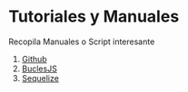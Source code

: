 # Tutoriales y Manuales
Recopila Manuales o Script interesante

1. [Github](https://github.com/xcursocr/manuales/blob/main/Github.md)
2. [BuclesJS](https://github.com/xcursocr/manuales/blob/main/BuclesJavaScript.md)
3. [Sequelize](https://github.com/xcursocr/manuales/blob/main/SequelizeORM.md) 

